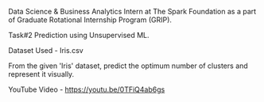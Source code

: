 Data Science & Business Analytics Intern at The Spark Foundation as a part of Graduate Rotational Internship Program (GRIP).


Task#2 Prediction using Unsupervised ML.


Dataset Used - Iris.csv


From the given 'Iris' dataset, predict the optimum number of clusters and represent it visually.


YouTube Video - https://youtu.be/0TFiQ4ab6gs
